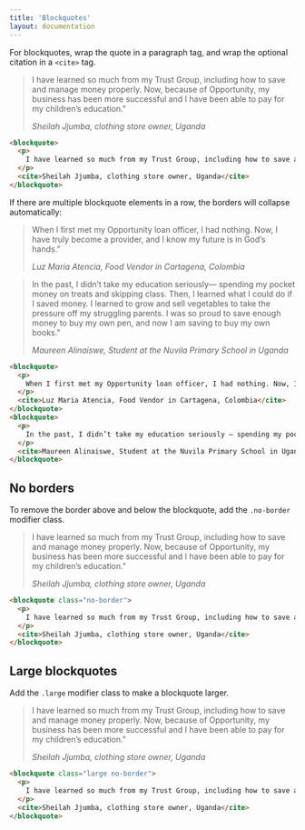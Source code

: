 ```yaml
---
title: 'Blockquotes'
layout: documentation
---
```


For blockquotes, wrap the quote in a paragraph tag, and wrap the optional citation in a `<cite>` tag.

<div class="demo">
  <blockquote>
    <p>
      I have learned so much from my Trust Group, including how to save and manage money properly. Now, because of Opportunity, my business has been more successful and I have been able to pay for my children’s education."
    </p>
    <cite>Sheilah Jjumba, clothing store owner, Uganda</cite>
  </blockquote>
</div>

```html
<blockquote>
  <p>
    I have learned so much from my Trust Group, including how to save and manage money properly. Now, because of Opportunity, my business has been more successful and I have been able to pay for my children’s education."
  </p>
  <cite>Sheilah Jjumba, clothing store owner, Uganda</cite>
</blockquote>
```

If there are multiple blockquote elements in a row, the borders will collapse automatically:

<div class="demo">
  <blockquote>
    <p>
      When I first met my Opportunity loan officer, I had nothing. Now, I have truly become a provider, and I know my future is in God’s hands.”
    </p>
    <cite>Luz Maria Atencia, Food Vendor in Cartagena, Colombia</cite>
  </blockquote>
  <blockquote>
    <p>
      In the past, I didn’t take my education seriously— spending my pocket money on treats and skipping class. Then, I learned what I could do if I saved money. I learned to grow and sell vegetables to take the pressure off my struggling parents. I was so proud to save enough money to buy my own pen, and now I am saving to buy my own books."
    </p>
    <cite>Maureen Alinaiswe, Student at the Nuvila Primary School in Uganda</cite>
  </blockquote>
</div>

```html
<blockquote>
  <p>
    When I first met my Opportunity loan officer, I had nothing. Now, I have truly become a provider, and I know my future is in God’s hands.”
  </p>
  <cite>Luz Maria Atencia, Food Vendor in Cartagena, Colombia</cite>
</blockquote>
<blockquote>
  <p>
    In the past, I didn’t take my education seriously — spending my pocket money on treats and skipping class. Then, I learned what I could do if I saved money. I learned to grow and sell vegetables to take the pressure off my struggling parents. I was so proud to save enough money to buy my own pen, and now I am saving to buy my own books."
  </p>
  <cite>Maureen Alinaiswe, Student at the Nuvila Primary School in Uganda</cite>
</blockquote>
```

## No borders

To remove the border above and below the blockquote, add the `.no-border` modifier class.

<div class="demo">
  <blockquote class="no-border">
    <p>
      I have learned so much from my Trust Group, including how to save and manage money properly. Now, because of Opportunity, my business has been more successful and I have been able to pay for my children’s education."
    </p>
    <cite>Sheilah Jjumba, clothing store owner, Uganda</cite>
  </blockquote>
</div>

```html
<blockquote class="no-border">
  <p>
    I have learned so much from my Trust Group, including how to save and manage money properly. Now, because of Opportunity, my business has been more successful and I have been able to pay for my children’s education."
  </p>
  <cite>Sheilah Jjumba, clothing store owner, Uganda</cite>
</blockquote>
```

## Large blockquotes

Add the `.large` modifier class to make a blockquote larger.

<div class="demo">
  <blockquote class="large no-border">
    <p>
      I have learned so much from my Trust Group, including how to save and manage money properly. Now, because of Opportunity, my business has been more successful and I have been able to pay for my children’s education."
    </p>
    <cite>Sheilah Jjumba, clothing store owner, Uganda</cite>
  </blockquote>
</div>

```html
<blockquote class="large no-border">
  <p>
    I have learned so much from my Trust Group, including how to save and manage money properly. Now, because of Opportunity, my business has been more successful and I have been able to pay for my children’s education."
  </p>
  <cite>Sheilah Jjumba, clothing store owner, Uganda</cite>
</blockquote>
```
